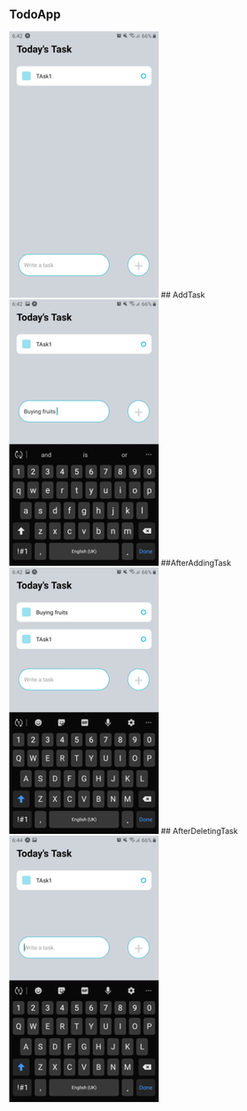## TodoApp
<img src="ScreenShots/TodoHomePage.jpg" width="270">
## AddTask
<img src="ScreenShots/AddTask.jpg" width="270">
##AfterAddingTask
<img src="ScreenShots/AfterAddingTask.jpg" width="270">
## AfterDeletingTask
<img src="ScreenShots/delete.jpg" width="270">



